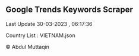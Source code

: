 

## Google Trends Keywords Scraper 
 
Last Update 30-03-2023 , 06:17:36

Country List :
VIETNAM.json



© Abdul Muttaqin 

